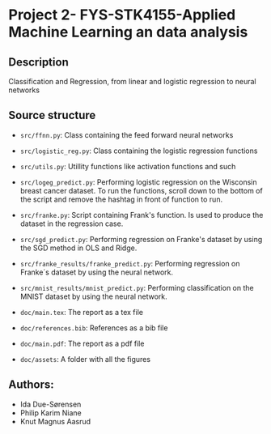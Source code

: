 # Project 2- FYS-STK4155-Applied Machine Learning an data analysis

## Description
Classification and Regression, from linear and logistic regression to neural
networks

## Source structure
- `src/ffnn.py`: Class containing the feed forward neural networks
- `src/logistic_reg.py`: Class containing the logistic regression functions
- `src/utils.py`: Utillity functions like activation functions and such
- `src/logeg_predict.py`: Performing logistic regression on the Wisconsin breast
cancer dataset. To run the functions, scroll down to the bottom of the script
and remove the hashtag in front of function to run.
- `src/franke.py`: Script containing Frank's function. Is used to produce the
dataset in the regression case.
- `src/sgd_predict.py`: Performing regression on Franke's dataset by using the
SGD method in OLS and Ridge.
-  `src/franke_results/franke_predict.py`: Performing regression on Franke´s
dataset by using the neural network.
-  `src/mnist_results/mnist_predict.py`: Performing classification on the MNIST
dataset by using the neural network.

-  `doc/main.tex`: The report as a tex file
-  `doc/references.bib`: References as a bib file
-  `doc/main.pdf`: The report as a pdf file
-  `doc/assets`: A folder with all the figures

## Authors:
- Ida Due-Sørensen
- Philip Karim Niane
- Knut Magnus Aasrud
